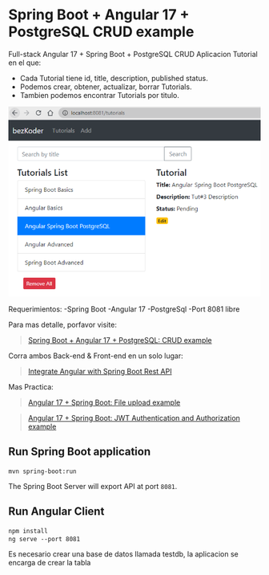 # Spring Boot + Angular 17 + PostgreSQL CRUD example

Full-stack Angular 17 + Spring Boot + PostgreSQL CRUD Aplicacion Tutorial en el que:
- Cada Tutorial tiene id, title, description, published status.
- Podemos crear, obtener, actualizar, borrar Tutorials.
- Tambien podemos encontrar Tutorials por titulo.

![spring-boot-angular-17-postgresql-example-crud.png](spring-boot-angular-17-postgresql-example-crud.png)

Requerimientos:
-Spring Boot
-Angular 17
-PostgreSql
-Port 8081 libre

Para mas detalle, porfavor visite:
> [Spring Boot + Angular 17 + PostgreSQL: CRUD example](https://www.bezkoder.com/spring-boot-angular-17-postgresql/)

Corra ambos Back-end & Front-end en un solo lugar:
> [Integrate Angular with Spring Boot Rest API](https://www.bezkoder.com/integrate-angular-spring-boot/)

Mas Practica:
> [Angular 17 + Spring Boot: File upload example](https://www.bezkoder.com/angular-17-spring-boot-file-upload/)

> [Angular 17 + Spring Boot: JWT Authentication and Authorization example](https://www.bezkoder.com/angular-17-spring-boot-jwt-auth/)

## Run Spring Boot application
```
mvn spring-boot:run
```
The Spring Boot Server will export API at port `8081`.

## Run Angular Client
```
npm install
ng serve --port 8081
```
Es necesario crear una base de datos llamada testdb, la aplicacion se encarga de crear la tabla